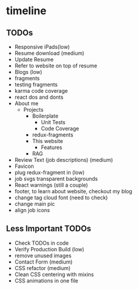 # timeline

## TODOs
 * Responsive iPads(low)
 * Resume download (medium)
  * Update Resume
  * Refer to website on top of resume
 * Blogs (low)
  * fragments
  * testing fragments   
  * karma code coverage
  * react dos and donts
  * About me
    * Projects
        * Boilerplate
          * Unit Tests
          * Code Coverage
        * redux-fragments
        * This website
          * Features
        * RAG
 * Review Text (job descriptions) (medium)
 * Favicon
 * plug redux-fragment in (low)
 * job svgs transparent backgrounds
 * React warnings (still a couple)
 * footer, to learn about website, checkout my blog
 * change tag cloud font (need to check)
 * change main pic
 * align job icons
  
## Less Important TODOs
 * Check TODOs in code
 * Verify Production Build (low)
 * remove unused images
 * Contact Form (medium)
 * CSS refactor (medium)
  * Clean CSS centering with mixins
  * CSS animations in one file
